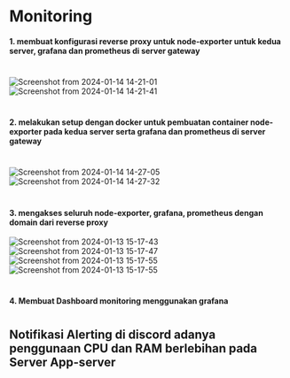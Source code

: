 # Monitoring

#### 1. membuat konfigurasi reverse proxy untuk node-exporter untuk kedua server, grafana dan prometheus di server gateway  
#
![Screenshot from 2024-01-14 14-21-01](https://github.com/Muna-020/DEVOPS-BATCH-19/assets/74352384/6345226d-123e-4aa0-bf70-0003e37002e3)
![Screenshot from 2024-01-14 14-21-41](https://github.com/Muna-020/DEVOPS-BATCH-19/assets/74352384/fab25ece-e459-41d6-8bac-cac89c67f68f)
#
#### 2. melakukan setup dengan docker untuk pembuatan container node-exporter pada kedua server serta grafana dan prometheus di server gateway
#
![Screenshot from 2024-01-14 14-27-05](https://github.com/Muna-020/DEVOPS-BATCH-19/assets/74352384/30e30892-e8f3-4467-9ad4-9f7a4ca52a70)
![Screenshot from 2024-01-14 14-27-32](https://github.com/Muna-020/DEVOPS-BATCH-19/assets/74352384/b5e6aa7c-ba46-4aa4-825d-e173df73b8e2)
#
#### 3. mengakses seluruh node-exporter, grafana, prometheus dengan domain dari reverse proxy
![Screenshot from 2024-01-13 15-17-43](https://github.com/Muna-020/DEVOPS-BATCH-19/assets/74352384/4b0b12bf-6794-4a49-93f6-d22370744d99)
![Screenshot from 2024-01-13 15-17-47](https://github.com/Muna-020/DEVOPS-BATCH-19/assets/74352384/499ea75a-9b5b-47ed-a222-8b659843b5dc)
![Screenshot from 2024-01-13 15-17-55](https://github.com/Muna-020/DEVOPS-BATCH-19/assets/74352384/27210b45-e8c1-405a-b72f-039c928a38e8)
![Screenshot from 2024-01-13 15-17-55](https://github.com/Muna-020/DEVOPS-BATCH-19/assets/74352384/35ea798d-5941-47e8-8cd1-b2a51216af69)
#
#### 4. Membuat Dashboard monitoring menggunakan grafana
#
## Notifikasi Alerting di discord adanya penggunaan CPU dan RAM berlebihan pada Server App-server  


